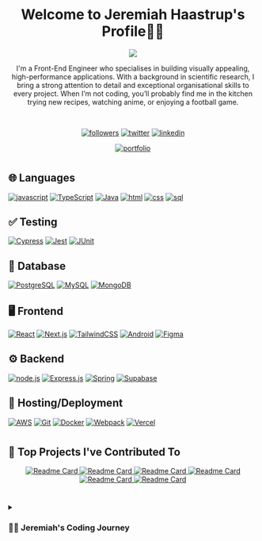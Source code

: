 <h1 align="center">
Welcome to Jeremiah Haastrup's Profile🧑‍💻
</h1>

<p align="center">
   <a href="https://github.com/DenverCoder1/readme-typing-svg"><img src="https://readme-typing-svg.demolab.com?font=Fira+Code&size=24&pause=1000&center=true&width=435&lines=Front-End+Engineer">   </a>
</p>
<p align="center">
I'm a Front-End Engineer who specialises in building visually appealing, high-performance applications. With a background in scientific research, I bring a strong attention to detail and exceptional organisational skills to every project. When I’m not coding, you’ll probably find me in the kitchen trying new recipes, watching anime, or enjoying a football game. 
</p>

<br>


<p align="center">
<a href="https://github.com/jeremiahhaastrup?tab=followers"><img alt="followers" title="follow on github" src="https://img.shields.io/badge/-Follow-ED5F0D?style=for-the-badge&labelColor=ED5F0D&logo=github&logoColor=black"/></a>
<a href="https://twitter.com/thetalesofj"><img alt="twitter" title="follow on twitter" src="https://img.shields.io/badge/-X-2993F0?style=for-the-badge&labelColor=2993F0&logo=X&logoColor=white"/></a>
<a href="https://www.linkedin.com/in/jeremiah-haastrup/"><img alt="linkedin" title="follow on linkedin" src="https://img.shields.io/badge/-LinkedIn-026BBC?style=for-the-badge&labelColor=026BBC&logo=linkedin&logoColor=white"/></a>
   </p>

<p align="center">
<a href="https://jeremiahhaastrup.com/"><img alt="portfolio" title="portfolio website" src="https://img.shields.io/badge/-Portfolio_Website-1e33bf?style=for-the-badge&labelColor=1e33bf"/></a>
   </p>

#

## 🌐 Languages

[![javascript](https://img.shields.io/badge/javascript-F7DF1E?style=for-the-badge&logo=javascript&logoColor=black)](https://github.com/search?q=user%3Ajeremiahhaastrup+language%3Ajavascript)
[![TypeScript](https://img.shields.io/badge/TypeScript-3178C6?style=for-the-badge&logo=typescript&logoColor=white)](https://github.com/search?q=user%3Ajeremiahhaastrup+language%3Atypescript)
[![Java](https://img.shields.io/badge/Java-007396?style=for-the-badge&logo=openjdk&logoColor=white)](https://github.com/search?q=user%3Ajeremiahhaastrup+language%3Ajava)
[![html](https://img.shields.io/badge/html-E34F26?style=for-the-badge&logo=html5&logoColor=white)](https://github.com/search?q=user%3Ajeremiahhaastrup+language%3Ahtml)
[![css](https://img.shields.io/badge/css-1572B6?style=for-the-badge&logo=css3&logoColor=white)](https://github.com/search?q=user%3Ajeremiahhaastrup+language%3Acss)
[![sql](https://img.shields.io/badge/sql-F7DF1E?style=for-the-badge&logo=sqlite&logoColor=white)](https://github.com/search?q=user%3Ajeremiahhaastrup+language%3Asql)

## ✅ Testing

[![Cypress](https://img.shields.io/badge/Cypress-17202C?style=for-the-badge&logo=cypress&logoColor=white)](https://github.com/search?q=user%3Ajeremiahhaastrup+testing%3Acypress)
[![Jest](https://img.shields.io/badge/Jest-C21325?style=for-the-badge&logo=jest&logoColor=white)](https://github.com/search?q=user%3Ajeremiahhaastrup+testing%3Ajest)
[![JUnit](https://img.shields.io/badge/JUnit-25A162?style=for-the-badge&logo=junit&logoColor=white)](https://github.com/search?q=user%3Ajeremiahhaastrup+testing%3Ajunit)


## 💾 Database

[![PostgreSQL](https://img.shields.io/badge/PostgreSQL-316192?style=for-the-badge&logo=postgresql&logoColor=white)](https://github.com/search?q=user%3Ajeremiahhaastrup+database%3Apostgresql)
[![MySQL](https://img.shields.io/badge/MySQL-00000F?style=for-the-badge&logo=mysql&logoColor=white)](https://github.com/search?q=user%3Ajeremiahhaastrup+database%3Amysql)
[![MongoDB](https://img.shields.io/badge/MongoDB-4EA94B?style=for-the-badge&logo=mongodb&logoColor=white)](https://github.com/search?q=user%3Ajeremiahhaastrup+database%3Amongodb)


## 🖥️ Frontend

[![React](https://img.shields.io/badge/React-20232A?style=for-the-badge&logo=react&logoColor=%61DAFB)](https://github.com/search?q=user%3Ajeremiahhaastrup+language%3Areact)
[![Next.js](https://img.shields.io/badge/Next.js-000000?style=for-the-badge&logo=next.js&logoColor=white)](https://github.com/search?q=user%3Ajeremiahhaastrup+frontend%3Anext.js)
[![TailwindCSS](https://img.shields.io/badge/tailwind-38B2AC?style=for-the-badge&logo=tailwindcss&logoColor=white)]()
[![Android](https://img.shields.io/badge/Android-3DDC84?style=for-the-badge&logo=android&logoColor=white)](https://github.com/search?q=user%3Ajeremiahhaastrup+frontend%3Aspring+for+android)
[![Figma](https://img.shields.io/badge/Figma-F24E1E?style=for-the-badge&logo=figma&logoColor=white)](https://github.com/search?q=user%3Ajeremiahhaastrup+frontend%3Afigma)

## ⚙️ Backend

[![node.js](https://img.shields.io/badge/Node.js-43853D?style=for-the-badge&logo=node.js&logoColor=white)]()
[![Express.js](https://img.shields.io/badge/Express.js-404D59?style=for-the-badge&logo=express&logoColor=white)]()
[![Spring](https://img.shields.io/badge/Springboot-6DB33F?style=for-the-badge&logo=spring&logoColor=white)](https://github.com/search?q=user%3Ajeremiahhaastrup+backend%3Aspring)
[![Supabase](https://img.shields.io/badge/Supabase-181818?style=for-the-badge&logo=supabase&logoColor=white)](https://github.com/search?q=user%3Ajeremiahhaastrup+backend%3Asupabase)

## 🚀 Hosting/Deployment

[![AWS](https://img.shields.io/badge/Amazon_AWS-FF9900?style=for-the-badge&logo=amazonaws&logoColor=white)](https://github.com/search?q=user%3Ajeremiahhaastrup+hosting%2Fdeployment%3Aaws)
[![Git](https://img.shields.io/badge/Git-F05032?style=for-the-badge&logo=git&logoColor=white)](https://github.com/search?q=user%3Ajeremiahhaastrup+hosting%2Fdeployment%3Agit)
[![Docker](https://img.shields.io/badge/Docker-2496ED?style=for-the-badge&logo=docker&logoColor=white)](https://github.com/search?q=user%3Ajeremiahhaastrup+hosting%2Fdeployment%3Adocker)
[![Webpack](https://img.shields.io/badge/Webpack-black?style=for-the-badge&logo=webpack&logoColor=%FE7A16)]() 
[![Vercel](https://img.shields.io/badge/Vercel-black?style=for-the-badge&logo=vercel&logoColor=%FFFFFF)]()

#

## 📕 Top Projects I've Contributed To

<div align="center">
  <span>
    <a href="https://github.com/jdwilkin4/contrast-ratio-repo">
      <img src="https://github-readme-stats.vercel.app/api/pin/?username=jdwilkin4&repo=contrast-ratio-repo&theme=react&bg_color=1F222E&title_color=5AC3F8&hide_border=false&icon_color=5AC3F8&show_icons=false" alt="Readme Card"/>
    </a>
  </span>
  <span>
    <a href="https://github.com/jdwilkin4/fcc-forum-clone">
      <img src="https://github-readme-stats.vercel.app/api/pin/?username=jdwilkin4&repo=fcc-forum-clone&theme=react&bg_color=1F222E&title_color=5AC3F8&hide_border=false&icon_color=5AC3F8&show_icons=false" alt="Readme Card"/>
    </a>
  </span>
   <span>
    <a href="https://github.com/jeremiahhaastrup/Mars_Rover">
      <img src="https://github-readme-stats.vercel.app/api/pin/?username=jeremiahhaastrup&repo=Mars_Rover&theme=react&bg_color=1F222E&title_color=5AC3F8&hide_border=false&icon_color=5AC3F8&show_icons=false" alt="Readme Card"/>
    </a>
  </span>
  <span>
    <a href="https://github.com/Candlelight-apps/stocknroll-frontend">
      <img src="https://github-readme-stats.vercel.app/api/pin/?username=Candlelight-apps&repo=stocknroll-frontend&theme=react&bg_color=1F222E&title_color=5AC3F8&hide_border=false&icon_color=5AC3F8&show_icons=false" alt="Readme Card"/>
    </a>
  </span>
   <span>
    <a href="https://github.com/jeremiahhaastrup/Record_Shop_UI">
      <img src="https://github-readme-stats.vercel.app/api/pin/?username=jeremiahhaastrup&repo=Record_Shop_UI&theme=react&bg_color=1F222E&title_color=5AC3F8&hide_border=false&icon_color=5AC3F8&show_icons=false" alt="Readme Card"/>
    </a>
  </span>
    <span>
    <a href="https://github.com/jeremiahhaastrup/Record_Shop_API">
      <img src="https://github-readme-stats.vercel.app/api/pin/?username=jeremiahhaastrup&repo=Record_Shop_API&theme=react&bg_color=1F222E&title_color=5AC3F8&hide_border=false&icon_color=5AC3F8&show_icons=false" alt="Readme Card"/>
    </a>
  </span>
</div>


#


<details>
 <summary><h3>👨‍💻 Jeremiah's Coding Journey</h3></summary>

A few years ago, I made the resolute decision to resign from my position in a Microbiology Department to pursue my passion for software development. The shift from the healthcare industry to programming required great attention to detail and a structured approach to complex challenges. My background in scientific research has been invaluable, teaching me the importance of analytical thinking, and creative approaches to finding solutions.

I’ve been part of a Discord community of front-end and back-end developers since early 2023. This community constantly shares resources, supports each other's projects, and collaborates on group projects.

Whether I am  developing a website or designing UX/UI interfaces, I bring forth exceptional organisational skills and meticulous preparation to not only deliver a user-oriented product, but also provide you with the assurance that your project is entrusted to capable hands. 
